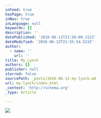 ```yaml
---
inFeed: true
hasPage: true
inNav: true
inLanguage: null
keywords: []
description: ''
datePublished: '2016-06-12T21:56:00.312Z'
dateModified: '2016-06-12T21:55:54.523Z'
author:
  - name: ''
    url: ''
title: My Lynch
authors: []
publisher: null
starred: false
sourcePath: _posts/2016-06-12-my-lynch.md
url: my-lynch/index.html
_context: 'http://schema.org'
_type: Article

---
```

![](https://the-grid-user-content.s3-us-west-2.amazonaws.com/0cd40869-6af6-4a1a-925d-65ed974560ac.jpg)